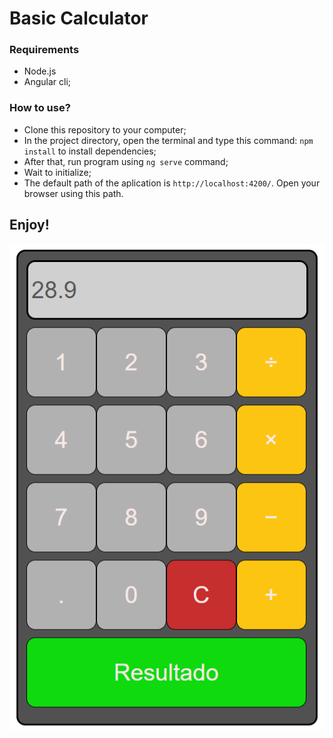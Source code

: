 # Basic Calculator

### Requirements
* Node.js
* Angular cli;

### How to use?

* Clone this repository to your computer;
* In the project directory, open the terminal and type this command: `npm install` to install dependencies;
* After that, run program using `ng serve` command;
* Wait to initialize;
* The default path of the aplication is `http://localhost:4200/`. Open your browser using this path.

## Enjoy!

![imagem](https://github.com/dev-MichaelCruz/calculator-angular/blob/main/src/assets/img_01.png)
